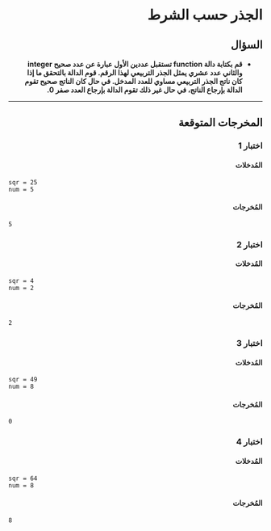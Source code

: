 # <div dir="rtl">الجذر حسب الشرط</div>

## <div dir="rtl">السؤال</div>

<ul dir="rtl">
<li>
<b>
قم بكتابة دالة function تستقبل عددين الأول عبارة عن عدد صحيح integer والثاني عدد عشري يمثل الجذر التربيعي لهذا الرقم. قوم الدالة بالتحقق ما إذا كان ناتج الجذر التربيعي مساوي للعدد المدخل. في حال كان الناتج صحيح تقوم الدالة بإرجاع الناتج، في حال غير ذلك تقوم الدالة بإرجاع العدد صفر 0.
</b>
</li>
</ul>

---

## <div dir="rtl">المخرجات المتوقعة</div>

### <div dir="rtl">اختبار 1</div>

#### <div dir="rtl">المُدخلات</div>

```text
sqr = 25
num = 5
```

#### <div dir="rtl">المُخرجات</div>

```text
5
```

### <div dir="rtl">اختبار 2</div>

#### <div dir="rtl">المُدخلات</div>

```text
sqr = 4
num = 2
```

#### <div dir="rtl">المُخرجات</div>

```text
2
```

### <div dir="rtl">اختبار 3</div>

#### <div dir="rtl">المُدخلات</div>

```text
sqr = 49
num = 8
```

#### <div dir="rtl">المُخرجات</div>

```text
0
```

### <div dir="rtl">اختبار 4</div>

#### <div dir="rtl">المُدخلات</div>

```text
sqr = 64
num = 8
```

#### <div dir="rtl">المُخرجات</div>

```text
8
```
